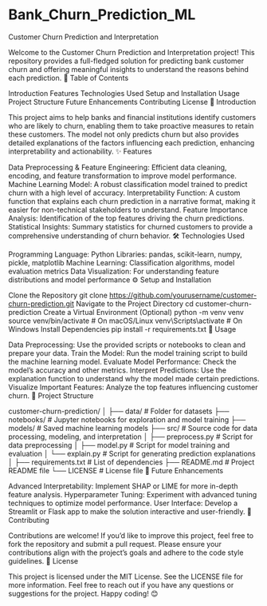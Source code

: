 # Bank_Churn_Prediction_ML
Customer Churn Prediction and Interpretation

Welcome to the Customer Churn Prediction and Interpretation project! This repository provides a full-fledged solution for predicting bank customer churn and offering meaningful insights to understand the reasons behind each prediction.
📜 Table of Contents

Introduction
Features
Technologies Used
Setup and Installation
Usage
Project Structure
Future Enhancements
Contributing
License
📖 Introduction

This project aims to help banks and financial institutions identify customers who are likely to churn, enabling them to take proactive measures to retain these customers. The model not only predicts churn but also provides detailed explanations of the factors influencing each prediction, enhancing interpretability and actionability.
✨ Features

Data Preprocessing & Feature Engineering: Efficient data cleaning, encoding, and feature transformation to improve model performance.
Machine Learning Model: A robust classification model trained to predict churn with a high level of accuracy.
Interpretability Function: A custom function that explains each churn prediction in a narrative format, making it easier for non-technical stakeholders to understand.
Feature Importance Analysis: Identification of the top features driving the churn predictions.
Statistical Insights: Summary statistics for churned customers to provide a comprehensive understanding of churn behavior.
🛠 Technologies Used

Programming Language: Python
Libraries: pandas, scikit-learn, numpy, pickle, matplotlib
Machine Learning: Classification algorithms, model evaluation metrics
Data Visualization: For understanding feature distributions and model performance
⚙️ Setup and Installation

Clone the Repository
git clone https://github.com/yourusername/customer-churn-prediction.git
Navigate to the Project Directory
cd customer-churn-prediction
Create a Virtual Environment (Optional)
python -m venv venv
source venv/bin/activate  # On macOS/Linux
venv\Scripts\activate     # On Windows
Install Dependencies
pip install -r requirements.txt
🚀 Usage

Data Preprocessing: Use the provided scripts or notebooks to clean and prepare your data.
Train the Model: Run the model training script to build the machine learning model.
Evaluate Model Performance: Check the model’s accuracy and other metrics.
Interpret Predictions: Use the explanation function to understand why the model made certain predictions.
Visualize Important Features: Analyze the top features influencing customer churn.
📂 Project Structure

customer-churn-prediction/
│
├── data/                     # Folder for datasets
├── notebooks/                # Jupyter notebooks for exploration and model training
├── models/                   # Saved machine learning models
├── src/                      # Source code for data processing, modeling, and interpretation
│   ├── preprocess.py         # Script for data preprocessing
│   ├── model.py              # Script for model training and evaluation
│   └── explain.py            # Script for generating prediction explanations
│
├── requirements.txt          # List of dependencies
├── README.md                 # Project README file
└── LICENSE                   # License file
🔮 Future Enhancements

Advanced Interpretability: Implement SHAP or LIME for more in-depth feature analysis.
Hyperparameter Tuning: Experiment with advanced tuning techniques to optimize model performance.
User Interface: Develop a Streamlit or Flask app to make the solution interactive and user-friendly.
🤝 Contributing

Contributions are welcome! If you’d like to improve this project, feel free to fork the repository and submit a pull request. Please ensure your contributions align with the project’s goals and adhere to the code style guidelines.
📄 License

This project is licensed under the MIT License. See the LICENSE file for more information.
Feel free to reach out if you have any questions or suggestions for the project. Happy coding! 😊
